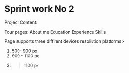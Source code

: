 # Sprint work No 2
Project Content:

Four pages:
About me
Education
Experience
Skills

Page supports three diffirent devices resoliution platforms>
1) 500- 900 px
2) 900 - 1100 px
3) >1100 px 
